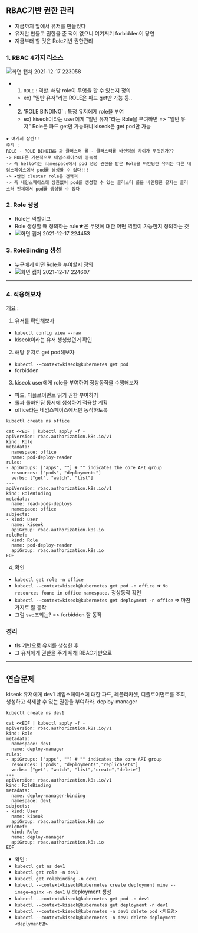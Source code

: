 ## RBAC기반 권한 관리
- 지금까지 앞에서 유저를 만들었다
- 유저만 만들고 권한을 준 적이 없으니 여기저기 forbidden이 당연
- 지금부터 할 것은 Role기반 권한관리

### 1. RBAC 4가지 리소스
![화면 캡처 2021-12-17 223058](https://user-images.githubusercontent.com/62214428/146552026-6c610ffc-d23c-4fc6-8d09-cb7493825181.png)
- 1. `ROLE` : 역할. 해당 role이 무엇을 할 수 있는지 정의
  - ex) "일반 유저"라는 ROLE은 파드 get만 가능 등..
- 2. 'ROLE BINDING` : 특정 유저에게 role을 부여
  - ex) kiseok이라는 user에게 "일반 유저"라는 Role을 부여하면 => "일반 유저" Role은 파드 get만 가능하니 kiseok은 get pod만 가능

```
★ 여기서 잠깐!! 
주의 : 
ROLE - ROLE BINDING 과 클러스터 롤 - 클러스터롤 바인딩의 차이가 무엇인가??
-> ROLE은 기본적으로 네임스페이스에 종속적
-> 즉 hello라는 namespace에서 pod 생성 권한을 받은 Role을 바인딩한 유저는 다른 네임스페이스에서 pod를 생성할 수 없다!!!
-> ★반면 cluster role은 전역적
-> 즉 네임스페이스에 상관없이 pod를 생성할 수 있는 클러스터 롤을 바인딩한 유저는 클러스터 전체에서 pod를 생성할 수 있다
```

### 2. Role 생성
- Role은 역할이고
- Role 생성할 때 정의하는 rule★은 무엇에 대한 어떤 역할이 가능한지 정의하는 것
- ![화면 캡처 2021-12-17 224453](https://user-images.githubusercontent.com/62214428/146553601-57db3ddd-ffc0-44ec-ab97-2868cda7627d.png)

### 3. RoleBinding 생성
- 누구에게 어떤 Role을 부여할지 정의
- ![화면 캡처 2021-12-17 224607](https://user-images.githubusercontent.com/62214428/146553773-5b095a38-ad5f-474c-9de6-6e68b1a62279.png)


-------------------------

### 4. 적용해보자
개요 : 
1. 유저를 확인해보자
- `kubectl config view --raw`
- kiseok이라는 유저 생성했던거 확인
2. 해당 유저로 get pod해보자
- `kubectl --context=kiseok@kubernetes get pod`
- forbidden
3. kiseok user에게 role을 부여하여 정상동작을 수행해보자
- 파드, 디플로이먼트 읽기 권한 부여하기
- 롤과 롤바인딩 동시에 생성하여 적용할 계획
- office라는 네임스페이스에서만 동작하도록
```
kubectl create ns office 

cat <<EOF | kubectl apply -f -
apiVersion: rbac.authorization.k8s.io/v1
kind: Role
metadata:
  namespace: office
  name: pod-deploy-reader
rules:
- apiGroups: ["apps", ""] # "" indicates the core API group
  resources: ["pods", "deployments"]
  verbs: ["get", "watch", "list"]
---
apiVersion: rbac.authorization.k8s.io/v1
kind: RoleBinding
metadata:
  name: read-pods-deploys
  namespace: office
subjects:
- kind: User
  name: kiseok
  apiGroup: rbac.authorization.k8s.io
roleRef:
  kind: Role 
  name: pod-deploy-reader
  apiGroup: rbac.authorization.k8s.io
EOF
```
4. 확인
- `kubectl get role -n office`
- `kubectl --context=kiseok@kubernetes get pod -n office` => `No resources found in office namespace.` 정상동작 확인
- `kubectl --context=kiseok@kubernetes get deployment -n office` => 마찬가지로 잘 동작
- 그럼 svc조회는? => forbidden 잘 동작
### 정리
- tls 기반으로 유저를 생성한 후
- 그 유저에게 권한을 주기 위해 RBAC기반으로



--------------

## 연습문제
kiseok 유저에게 dev1 네임스페이스에 대한 파드, 레플리카셋, 디플로이먼트를 조회, 생성하고 삭제할 수 있는 권한을 부여하라. deploy-manager

```
kubectl create ns dev1

cat <<EOF | kubectl apply -f -
apiVersion: rbac.authorization.k8s.io/v1
kind: Role
metadata:
  namespace: dev1
  name: deploy-manager
rules:
- apiGroups: ["apps", ""] # "" indicates the core API group
  resources: ["pods", "deployments","replicasets"]
  verbs: ["get", "watch", "list","create","delete"]
---
apiVersion: rbac.authorization.k8s.io/v1
kind: RoleBinding
metadata:
  name: deploy-manager-binding
  namespace: dev1
subjects:
- kind: User
  name: kiseok
  apiGroup: rbac.authorization.k8s.io
roleRef:
  kind: Role 
  name: deploy-manager
  apiGroup: rbac.authorization.k8s.io
EOF
```
- 확인 : 
- `kubectl get ns dev1`
- `kubectl get role -n dev1`
- `kubectl get rolebinding -n dev1`
- `kubectl --context=kiseok@kubernetes create deployment mine --image=nginx -n dev1` // deployment 생성
- `kubectl --context=kiseok@kubernetes get pod -n dev1`
- `kubectl --context=kiseok@kubernetes get deployment -n dev1`
- `kubectl --context=kiseok@kubernetes -n dev1 delete pod <파드명>`
- `kubectl --context=kiseok@kubernetes -n dev1 delete deployment <deplyment명>`






